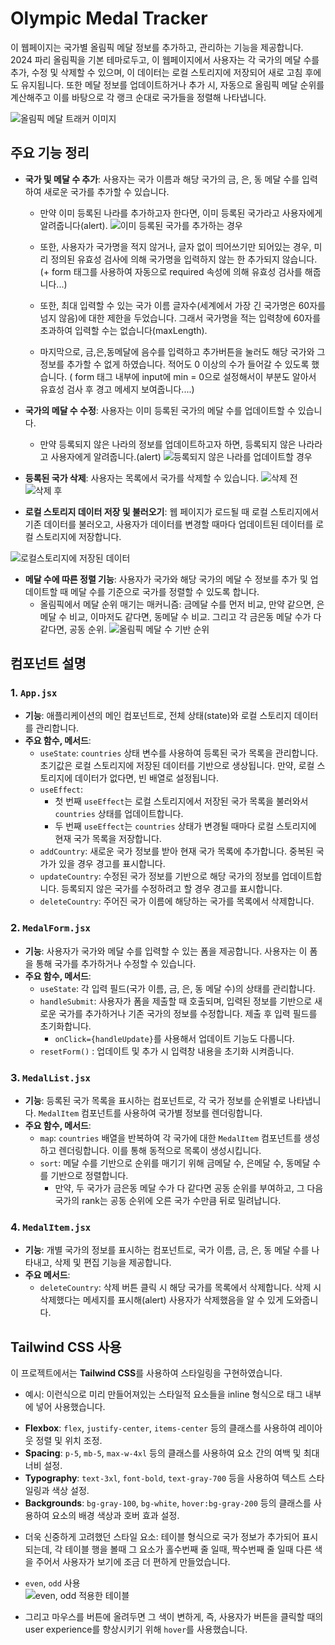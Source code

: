 # Olympic Medal Tracker

이 웹페이지는 국가별 올림픽 메달 정보를 추가하고, 관리하는 기능을 제공합니다. 2024 파리 올림픽을 기본 테마로두고, 이 웹페이지에서 사용자는 각 국가의 메달 수를 추가, 수정 및 삭제할 수 있으며, 이 데이터는 로컬 스토리지에 저장되어 새로 고침 후에도 유지됩니다. 또한 메달 정보를 업데이트하거나 추가 시, 자동으로 올림픽 메달 순위를 계산해주고 이를 바탕으로 각 랭크 순대로 국가들을 정렬해 나타냅니다.

![올림픽 메달 트래커 이미지](READMEImages/image.png)

## 주요 기능 정리

- **국가 및 메달 수 추가**: 사용자는 국가 이름과 해당 국가의 금, 은, 동 메달 수를 입력하여 새로운 국가를 추가할 수 있습니다. 

  + 만약 이미 등록된 나라를 추가하고자 한다면, 이미 등록된 국가라고 사용자에게 알려줍니다(alert). 
  ![이미 등록된 국가를 추가하는 경우](READMEImages/image-1.png)
  
  + 또한, 사용자가 국가명을 적지 않거나, 글자 없이 띄어쓰기만 되어있는 경우, 미리 정의된 유효성 검사에 의해 국가명을 입력하지 않는 한 추가되지 않습니다. (+ form 태그를 사용하여 자동으로 required 속성에 의해 유효성 검사를 해줍니다...)

  
  + 또한, 최대 입력할 수 있는 국가 이름 글자수(세계에서 가장 긴 국가명은 60자를 넘지 않음)에 대한 제한을 두었습니다. 그래서 국가명을 적는 입력창에 60자를 초과하여 입력할 수는 없습니다(maxLength). 
  
  + 마지막으로, 금,은,동메달에 음수를 입력하고 추가버튼을 눌러도 해당 국가와 그 정보를 추가할 수 없게 하였습니다. 적어도 0 이상의 수가 들어갈 수 있도록 했습니다. ( form 태그 내부에 input에 min = 0으로 설정해서이 부분도 알아서 유효성 검사 후 경고 메세지 보여줍니다....)

  
- **국가의 메달 수 수정**: 사용자는 이미 등록된 국가의 메달 수를 업데이트할 수 있습니다.

  + 만약 등록되지 않은 나라의 정보를 업데이트하고자 하면, 등록되지 않은 나라라고 사용자에게 알려줍니다.(alert)
  ![등록되지 않은 나라를 업데이트할 경우](READMEImages/image-2.png)

- **등록된 국가 삭제**: 사용자는 목록에서 국가를 삭제할 수 있습니다.
  ![삭제 전](READMEImages/image-3.png)
  ![삭제 후](READMEImages/image-4.png)

- **로컬 스토리지 데이터 저장 및 불러오기**: 웹 페이지가 로드될 때 로컬 스토리지에서 기존 데이터를 불러오고, 사용자가 데이터를 변경할 때마다 업데이트된 데이터를 로컬 스토리지에 저장합니다.

![로컬스토리지에 저장된 데이터](READMEImages/image-5.png)

- **메달 수에 따른 정렬 기능**: 사용자가 국가와 해당 국가의 메달 수 정보를 추가 및 업데이트할 때 메달 수를 기준으로 국가를 정렬할 수 있도록 합니다.
  + 올림픽에서 메달 순위 매기는 매커니즘: 금메달 수를 먼저 비교, 만약 같으면, 은메달 수 비교, 이마저도 같다면, 동메달 수 비교. 그리고 각 금은동 메달 수가 다 같다면, 공동 순위.
  ![올림픽 메달 수 기반 순위](READMEImages/image-6.png)

## 컴포넌트 설명

### 1. `App.jsx`

- **기능**: 애플리케이션의 메인 컴포넌트로, 전체 상태(state)와 로컬 스토리지 데이터를 관리합니다. 
- **주요 함수, 메서드**:
  - `useState`: `countries` 상태 변수를 사용하여 등록된 국가 목록을 관리합니다. 초기값은 로컬 스토리지에 저장된 데이터를 기반으로 생상됩니다. 만약, 로컬 스토리지에 데이터가 없다면, 빈 배열로 설정됩니다.
  - `useEffect`:
    - 첫 번째 `useEffect`는 로컬 스토리지에서 저장된 국가 목록을 불러와서 `countries` 상태를 업데이트합니다.
    - 두 번째 `useEffect`는 `countries` 상태가 변경될 때마다 로컬 스토리지에 현재 국가 목록을 저장합니다.
  - `addCountry`: 새로운 국가 정보를 받아 현재 국가 목록에 추가합니다. 중복된 국가가 있을 경우 경고를 표시합니다.
  - `updateCountry`: 수정된 국가 정보를 기반으로 해당 국가의 정보를 업데이트합니다. 등록되지 않은 국가를 수정하려고 할 경우 경고를 표시합니다.
  - `deleteCountry`: 주어진 국가 이름에 해당하는 국가를 목록에서 삭제합니다.

### 2. `MedalForm.jsx`

- **기능**: 사용자가 국가와 메달 수를 입력할 수 있는 폼을 제공합니다. 사용자는 이 폼을 통해 국가를 추가하거나 수정할 수 있습니다.
- **주요 함수, 메서드**:
  - `useState`: 각 입력 필드(국가 이름, 금, 은, 동 메달 수)의 상태를 관리합니다.
  - `handleSubmit`: 사용자가 폼을 제출할 때 호출되며, 입력된 정보를 기반으로 새로운 국가를 추가하거나 기존 국가의 정보를 수정합니다. 제출 후 입력 필드를 초기화합니다.
    + `onClick={handleUpdate}`를 사용해서 업데이트 기능도 다룹니다. 
  - `resetForm()` : 업데이트 및 추가 시 입력창 내용을 초기화 시켜줍니다.

### 3. `MedalList.jsx`

- **기능**: 등록된 국가 목록을 표시하는 컴포넌트로, 각 국가 정보를 순위별로 나타냅니다. `MedalItem` 컴포넌트를 사용하여 국가별 정보를 렌더링합니다.
- **주요 함수, 메서드**:
  - `map`: `countries` 배열을 반복하여 각 국가에 대한 `MedalItem` 컴포넌트를 생성하고 렌더링합니다. 이를 통해 동적으로 목록이 생성시킵니다.
  - `sort`: 메달 수를 기반으로 순위를 매기기 위해 금메달 수, 은메달 수, 동메달 수를 기반으로 정렬합니다.
    + 만약, 두 국가가 금은동 메달 수가 다 같다면 공동 순위를 부여하고, 그 다음 국가의 rank는 공동 순위에 오른 국가 수만큼 뒤로 밀려납니다.

### 4. `MedalItem.jsx`

- **기능**: 개별 국가의 정보를 표시하는 컴포넌트로, 국가 이름, 금, 은, 동 메달 수를 나타내고, 삭제 및 편집 기능을 제공합니다.
- **주요 메서드**:
  - `deleteCountry`: 삭제 버튼 클릭 시 해당 국가를 목록에서 삭제합니다. 삭제 시 삭제했다는 메세지를 표시해(alert) 사용자가 삭제했음을 알 수 있게 도와줍니다.

## Tailwind CSS 사용

이 프로젝트에서는 **Tailwind CSS**를 사용하여 스타일링을 구현하였습니다. 

+ 예시: 이런식으로 미리 만들어져있는 스타일적 요소들을 inline 형식으로 태그 내부에 넣어 사용했습니다.

- **Flexbox**: `flex`, `justify-center`, `items-center` 등의 클래스를 사용하여 레이아웃 정렬 및 위치 조정.
- **Spacing**: `p-5`, `mb-5`, `max-w-4xl` 등의 클래스를 사용하여 요소 간의 여백 및 최대 너비 설정.
- **Typography**: `text-3xl`, `font-bold`, `text-gray-700` 등을 사용하여 텍스트 스타일링과 색상 설정.
- **Backgrounds**: `bg-gray-100`, `bg-white`, `hover:bg-gray-200` 등의 클래스를 사용하여 요소의 배경 색상과 호버 효과 설정.

 + 더욱 신중하게 고려했던 스타일 요소: 테이블 형식으로 국가 정보가 추가되어 표시되는데, 각 테이블 행을 볼때 그 요소가 홀수번째 줄 일때, 짝수번째 줄 일때 다른 색을 주어서 사용자가 보기에 조금 더 편하게 만들었습니다.
  - `even`, `odd` 사용  
  ![even, odd 적용한 테이블](READMEImages/image-7.png)

 + 그리고 마우스를 버튼에 올려두면 그 색이 변하게, 즉, 사용자가 버튼을 클릭할 때의 user experience를 향상시키기 위해 `hover`를 사용했습니다.